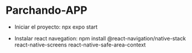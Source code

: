 # Parchando-APP

- Iniciar el proyecto: npx expo start

- Instalar react navegation:
  npm install @react-navigation/native-stack react-native-screens react-native-safe-area-context
